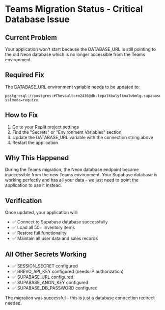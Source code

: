 # Teams Migration Status - Critical Database Issue

## Current Problem
Your application won't start because the DATABASE_URL is still pointing to the old Neon database which is no longer accessible from the Teams environment.

## Required Fix
The DATABASE_URL environment variable needs to be updated to:
```
postgresql://postgres:#Thevaultcrm2436@db.tepalkbwlyfknalwbmlg.supabase.co:5432/postgres?sslmode=require
```

## How to Fix
1. Go to your Replit project settings
2. Find the "Secrets" or "Environment Variables" section  
3. Update the DATABASE_URL variable with the connection string above
4. Restart the application

## Why This Happened
During the Teams migration, the Neon database endpoint became inaccessible from the new Teams environment. Your Supabase database is working perfectly and has all your data - we just need to point the application to use it instead.

## Verification
Once updated, your application will:
- ✅ Connect to Supabase database successfully
- ✅ Load all 50+ inventory items
- ✅ Restore full functionality
- ✅ Maintain all user data and sales records

## All Other Secrets Working
- ✅ SESSION_SECRET configured
- ✅ BREVO_API_KEY configured (needs IP authorization)  
- ✅ SUPABASE_URL configured
- ✅ SUPABASE_ANON_KEY configured
- ✅ SUPABASE_DB_PASSWORD configured

The migration was successful - this is just a database connection redirect needed.